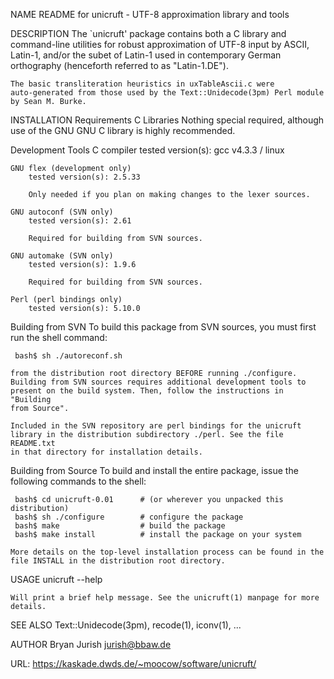 NAME
    README for unicruft - UTF-8 approximation library and tools

DESCRIPTION
    The `unicruft' package contains both a C library and command-line
    utilities for robust approximation of UTF-8 input by ASCII, Latin-1,
    and/or the subet of Latin-1 used in contemporary German orthography
    (henceforth referred to as "Latin-1.DE").

    The basic transliteration heuristics in uxTableAscii.c were
    auto-generated from those used by the Text::Unidecode(3pm) Perl module
    by Sean M. Burke.

INSTALLATION
  Requirements
   C Libraries
    Nothing special required, although use of the GNU GNU C library is
    highly recommended.

   Development Tools
    C compiler
        tested version(s): gcc v4.3.3 / linux

    GNU flex (development only)
        tested version(s): 2.5.33

        Only needed if you plan on making changes to the lexer sources.

    GNU autoconf (SVN only)
        tested version(s): 2.61

        Required for building from SVN sources.

    GNU automake (SVN only)
        tested version(s): 1.9.6

        Required for building from SVN sources.

    Perl (perl bindings only)
        tested version(s): 5.10.0

  Building from SVN
    To build this package from SVN sources, you must first run the shell
    command:

     bash$ sh ./autoreconf.sh

    from the distribution root directory BEFORE running ./configure.
    Building from SVN sources requires additional development tools to
    present on the build system. Then, follow the instructions in "Building
    from Source".

    Included in the SVN repository are perl bindings for the unicruft
    library in the distribution subdirectory ./perl. See the file README.txt
    in that directory for installation details.

  Building from Source
    To build and install the entire package, issue the following commands to
    the shell:

     bash$ cd unicruft-0.01      # (or wherever you unpacked this distribution)
     bash$ sh ./configure        # configure the package
     bash$ make                  # build the package
     bash$ make install          # install the package on your system

    More details on the top-level installation process can be found in the
    file INSTALL in the distribution root directory.

USAGE
     unicruft --help

    Will print a brief help message. See the unicruft(1) manpage for more
    details.

SEE ALSO
    Text::Unidecode(3pm), recode(1), iconv(1), ...

AUTHOR
    Bryan Jurish <jurish@bbaw.de>

URL:
    https://kaskade.dwds.de/~moocow/software/unicruft/


